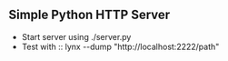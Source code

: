 Simple Python HTTP Server
------

- Start server using ./server.py
- Test with  :: lynx --dump "http://localhost:2222/path"
